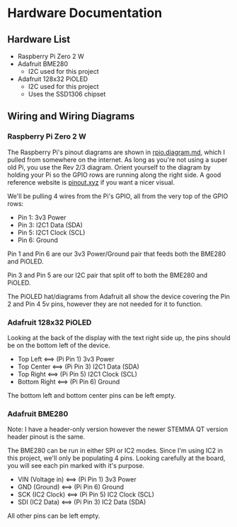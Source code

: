 # Hardware Documentation

## Hardware List

- Raspberry Pi Zero 2 W
- Adafruit BME280
    - I2C used for this project
- Adafruit 128x32 PiOLED
    - I2C used for this project
    - Uses the SSD1306 chipset

## Wiring and Wiring Diagrams

### Raspberry Pi Zero 2 W

The Raspberry Pi's pinout diagrams are shown in [rpio.diagram.md](./rpio.diagram.md), which I pulled from somewhere on the internet. As long as you're not using a super old Pi, you use the Rev 2/3 diagram. Orient yourself to the diagram by holding your Pi so the GPIO rows are running along the right side. A good reference website is [pinout.xyz](https://pinout.xyz) if you want a nicer visual.

We'll be pulling 4 wires from the Pi's GPIO, all from the very top of the GPIO rows:

- Pin 1: 3v3 Power
- Pin 3: I2C1 Data (SDA)
- Pin 5: I2C1 Clock (SCL)
- Pin 6: Ground

Pin 1 and Pin 6 are our 3v3 Power/Ground pair that feeds both the BME280 and PiOLED.

Pin 3 and Pin 5 are our I2C pair that split off to both the BME280 and PiOLED.

The PiOLED hat/diagrams from Adafruit all show the device covering the Pin 2 and Pin 4 5v pins, however they are not needed for it to function.

### Adafruit 128x32 PiOLED

Looking at the back of the display with the text right side up, the pins should be on the bottom left of the device.

- Top Left     <==> (Pi Pin 1) 3v3 Power
- Top Center   <==> (Pi Pin 3) I2C1 Data (SDA)
- Top Right    <==> (Pi Pin 5) I2C1 Clock (SCL)
- Bottom Right <==> (Pi Pin 6) Ground

The bottom left and bottom center pins can be left empty.

### Adafruit BME280

Note: I have a header-only version however the newer STEMMA QT version header pinout is the same.

The BME280 can be run in either SPI or IC2 modes. Since I'm using IC2 in this project, we'll only be populating 4 pins. Looking carefully at the board, you will see each pin marked with it's purpose.

- VIN (Voltage in) <==> (Pi Pin 1) 3v3 Power
- GND (Ground)     <==> (Pi Pin 6) Ground
- SCK (IC2 Clock)  <==> (Pi Pin 5) IC2 Clock (SCL)
- SDI (IC2 Data)   <==> (Pi Pin 3) IC2 Data (SDA)

All other pins can be left empty.